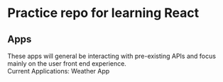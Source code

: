 # Practice repo for learning React

## Apps
These apps will general be interacting with pre-existing APIs and focus mainly on the user front end experience.  
Current Applications: Weather App
